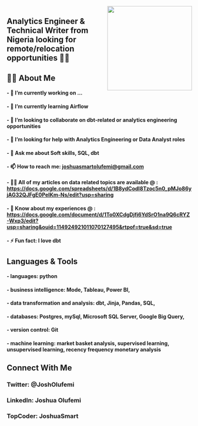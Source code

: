 <img align='right' src="https://media.giphy.com/media/M9gbBd9nbDrOTu1Mqx/giphy.gif" width="230">

## Analytics Engineer & Technical Writer from Nigeria looking for remote/relocation opportunities 👨‍💻


## 🙋‍♂️ About Me
#### - 🔭 I’m currently working on ...
#### - 🌱 I’m currently learning Airflow
#### - 👯 I’m looking to collaborate on dbt-related or analytics engineering opportunities
#### - 🤝 I’m looking for help with Analytics Engineering or Data Analyst roles
#### - 💬 Ask me about Soft skills, SQL, dbt
#### - 📫 How to reach me: joshuasmartolufemi@gmail.com
#### - 👨‍💻 All of my articles on data related topics are available @ : https://docs.google.com/spreadsheets/d/1B8ydCodl8Tzoc5n0_pMJo86yjAG32QJFgE0PeIKm-Ns/edit?usp=sharing
#### - 📄 Know about my experiences @ : https://docs.google.com/document/d/1To0XCdgDjfi6YdSrO1na9Q6cRYZ-Wxp3/edit?usp=sharing&ouid=114924921011070127495&rtpof=true&sd=true
#### - ⚡ Fun fact: I love dbt 


## Languages & Tools
#### -   languages: python
        
#### -   business intelligence: Mode, Tableau, Power BI,
        
#### -  data transformation and analysis: dbt, Jinja, Pandas, SQL,
        
#### -  databases: Postgres, mySql, Microsoft SQL Server, Google Big Query,
        
#### -  version control: Git
        
#### -  machine learning: market basket analysis, supervised learning, unsupervised learning, recency frequency monetary analysis


## Connect With Me

### Twitter: @JoshOlufemi

### LinkedIn: Joshua Olufemi

### TopCoder: JoshuaSmart
